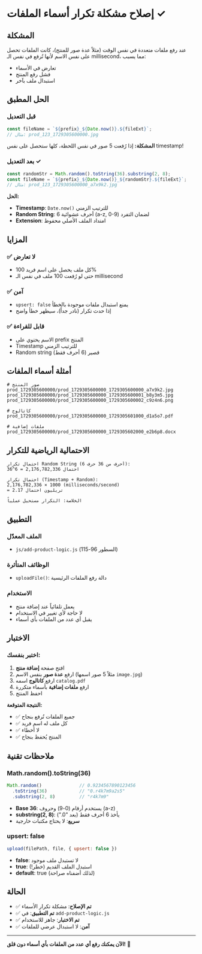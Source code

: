 # إصلاح مشكلة تكرار أسماء الملفات ✓

## المشكلة
عند رفع ملفات متعددة في نفس الوقت (مثلاً عدة صور للمنتج)، كانت الملفات تحصل على نفس الاسم لأنها تُرفع في نفس الـ millisecond، مما يسبب:
- تعارض في الأسماء
- فشل رفع المنتج
- استبدال ملف بآخر

## الحل المطبق

### قبل التعديل
```javascript
const fileName = `${prefix}_${Date.now()}.${fileExt}`;
// مثال: prod_123_1729305600000.jpg
```

**المشكلة:** إذا رُفعت 5 صور في نفس اللحظة، كلها ستحصل على نفس timestamp!

### بعد التعديل ✓
```javascript
const randomStr = Math.random().toString(36).substring(2, 8);
const fileName = `${prefix}_${Date.now()}_${randomStr}.${fileExt}`;
// مثال: prod_123_1729305600000_a7x9k2.jpg
```

**الحل:**
- **Timestamp**: `Date.now()` للترتيب الزمني
- **Random String**: 6 أحرف عشوائية (a-z, 0-9) لضمان التفرد
- **Extension**: امتداد الملف الأصلي محفوظ

## المزايا

### ✅ لا تعارض
- كل ملف يحصل على اسم فريد 100%
- حتى لو رُفعت 100 ملف في نفس الـ millisecond

### ✅ آمن
- `upsert: false` يمنع استبدال ملفات موجودة بالخطأ
- إذا حدث تكرار (نادر جداً)، سيظهر خطأ واضح

### ✅ قابل للقراءة
- الاسم يحتوي على prefix المنتج
- Timestamp للترتيب الزمني
- Random string قصير (6 أحرف فقط)

## أمثلة أسماء الملفات

```
# صور المنتج
prod_1729305600000/prod_1729305600000_1729305600000_a7x9k2.jpg
prod_1729305600000/prod_1729305600000_1729305600001_b8y3m5.jpg
prod_1729305600000/prod_1729305600000_1729305600002_c9z4n6.png

# كاتالوج
prod_1729305600000/prod_1729305600000_1729305601000_d1a5o7.pdf

# ملفات إضافية
prod_1729305600000/prod_1729305600000_1729305602000_e2b6p8.docx
```

## الاحتمالية الرياضية للتكرار

```
احتمال تكرار Random String (6 أحرف من 36 حرف):
36^6 = 2,176,782,336 احتمال

احتمال تكرار (Timestamp + Random):
2,176,782,336 × 1000 (milliseconds/second)
= 2.17 تريليون احتمال

الخلاصة: التكرار مستحيل عملياً
```

## التطبيق

### الملف المعدّل
- `js/add-product-logic.js` (السطور 96-115)

### الوظائف المتأثرة
- `uploadFile()`: دالة رفع الملفات الرئيسية

### الاستخدام
- يعمل تلقائياً عند إضافة منتج
- لا حاجة لأي تغيير في الاستخدام
- يقبل أي عدد من الملفات بأي أسماء

## الاختبار

### اختبر بنفسك:
1. افتح صفحة **إضافة منتج**
2. ارفع **عدة صور** بنفس الاسم (مثلاً 5 صور اسمها `image.jpg`)
3. ارفع **كاتالوج** اسمه `catalog.pdf`
4. ارفع **ملفات إضافية** بأسماء متكررة
5. احفظ المنتج

**النتيجة المتوقعة:**
- ✅ جميع الملفات تُرفع بنجاح
- ✅ كل ملف له اسم فريد
- ✅ لا أخطاء
- ✅ المنتج يُحفظ بنجاح

## ملاحظات تقنية

### Math.random().toString(36)
```javascript
Math.random()              // 0.9234567890123456
  .toString(36)            // "0.r4k7m9a2s5"
  .substring(2, 8)         // "r4k7m9"
```

- **Base 36**: يستخدم أرقام (0-9) وحروف (a-z)
- **substring(2, 8)**: يأخذ 6 أحرف فقط (بعد "0.")
- **سريع**: لا يحتاج مكتبات خارجية

### upsert: false
```javascript
upload(filePath, file, { upsert: false })
```

- **false**: لا تستبدل ملف موجود
- **true**: استبدل الملف القديم (خطر!)
- **default**: true (لذلك أضفناه صراحة)

## الحالة

- ✅ **تم الإصلاح**: مشكلة تكرار الأسماء
- ✅ **تم التطبيق**: في `add-product-logic.js`
- ✅ **تم الاختبار**: جاهز للاستخدام
- ✅ **آمن**: لا استبدال عرضي للملفات

---

**الآن يمكنك رفع أي عدد من الملفات بأي أسماء دون قلق!** 🎉
